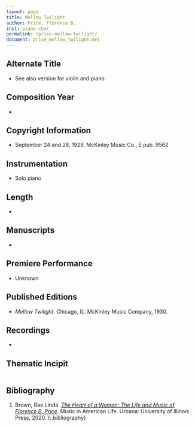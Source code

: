 ```yaml
---
layout: page
title: Mellow Twilight
author: Price, Florence B.
inst: piano-char
permalink: /price-mellow-twilight/
document: price_mellow_twilight.mei
---
```


## Alternate Title
- See also version for violin and piano 

## Composition Year
- 

## Copyright Information
- September 24 and 28, 1929, McKinley Music Co., E pub. 9562

## Instrumentation
- Solo piano

## Length
- 

## Manuscripts
- 

## Premiere Performance
- Unknown

## Published Editions
- *Mellow Twilight*. Chicago, IL: McKinley Music Company, 1930.

## Recordings
- 

## Thematic Incipit
<div id="notation" style="overflow-x: auto"></div>

## Bibliography
1. Brown, Rae Linda. <a href="https://www.worldcat.org/title/1122800180" target="_blank">*The Heart of a Woman: The Life and Music of Florence B. Price*</a>. Music in American Life. Urbana: University of Illinois Press, 2020.
{:.bibliography}
